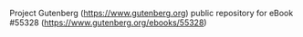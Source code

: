 Project Gutenberg (https://www.gutenberg.org) public repository for
eBook #55328 (https://www.gutenberg.org/ebooks/55328)
